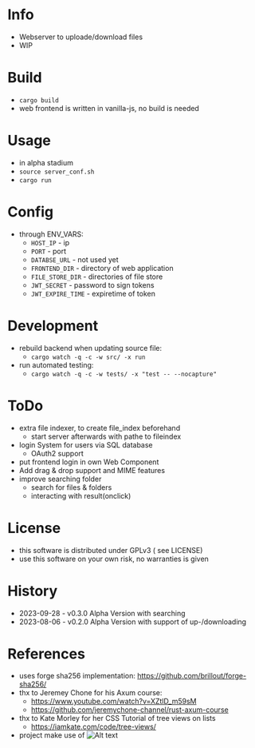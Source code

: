 # Info
- Webserver to uploade/download files
- WIP

# Build
- `cargo build`
- web frontend is written in vanilla-js, no build is needed

# Usage
- in alpha stadium
- `source server_conf.sh`
- `cargo run`

# Config
- through ENV_VARS:
  - `HOST_IP` - ip
  - `PORT` - port
  - `DATABSE_URL` - not used yet
  - `FRONTEND_DIR` - directory of web application
  - `FILE_STORE_DIR` - directories of file store
  - `JWT_SECRET` - password to sign tokens
  - `JWT_EXPIRE_TIME` - expiretime of token

# Development
- rebuild backend when updating source file:
  - `cargo watch -q -c -w src/ -x run`
- run automated testing:
  - `cargo watch -q -c -w tests/ -x "test -- --nocapture"`

# ToDo
- extra file indexer, to create file_index beforehand
  - start server afterwards with pathe to fileindex
- login System for users via SQL database
  - OAuth2 support
- put frontend login in own Web Component
- Add drag & drop support and MIME features
- improve searching folder
  - search for files & folders
  - interacting with result(onclick)

# License
- this software is distributed under GPLv3 ( see LICENSE)
- use this software on your own risk, no warranties is given

# History
- 2023-09-28 - v0.3.0 Alpha Version with searching
- 2023-08-06 - v0.2.0 Alpha Version with support of up-/downloading

# References
- uses forge sha256 implementation: https://github.com/brillout/forge-sha256/
- thx to Jeremey Chone for his Axum course:
  - https://www.youtube.com/watch?v=XZtlD_m59sM
  - https://github.com/jeremychone-channel/rust-axum-course
- thx to Kate Morley for her CSS Tutorial of tree views on lists
  - https://iamkate.com/code/tree-views/
- project make use of ![Alt text](http://vanilla-js.com/assets/button.png "vanilla-js")
